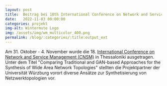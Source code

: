 ```yaml
---
layout: post
title:  Beitrag bei 18th International Conference on Network and Service Management (CNSM).
date:   2022-11-03 00:00:00
categories: projekt
img-alt: Wintermute Logo
img: /assets/img/wm_multicolor_400.png
permalink: /blog/:categories/:title:output_ext
---
```


Am 31. Oktober - 4. November wurde die 18. [International Conference on Network and Service Management (CNSM)](http://www.cnsm-conf.org/2022/) in Thessaloniki ausgetragen. Unter dem Titel "Comparing Traditional and GAN-based Approaches for the Synthesis of Wide Area Network Topologies"  stellten die Projektpartner der Universität Würzburg vorort diverse Ansätze zur Synthetisierung von Netzwerktopologien vor.
